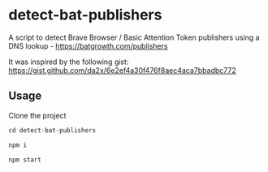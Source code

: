 # detect-bat-publishers
A script to detect Brave Browser / Basic Attention Token publishers using a DNS lookup - https://batgrowth.com/publishers

It was inspired by the following gist: https://gist.github.com/da2x/6e2ef4a30f476f8aec4aca7bbadbc772

## Usage

Clone the project

```javascript
cd detect-bat-publishers

npm i 

npm start
```
